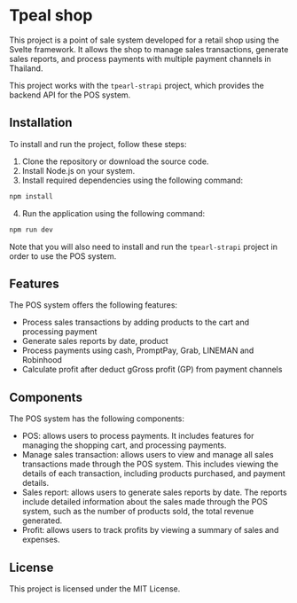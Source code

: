 # Tpeal shop

This project is a point of sale system developed for a retail shop using the Svelte framework. It allows the shop to manage sales transactions, generate sales reports, and process payments with multiple payment channels in Thailand.

This project works with the `tpearl-strapi` project, which provides the backend API for the POS system.

## Installation

To install and run the project, follow these steps:

1. Clone the repository or download the source code.
2. Install Node.js on your system.
3. Install required dependencies using the following command:

```bash
npm install
```

4. Run the application using the following command:

```bash
npm run dev
```

Note that you will also need to install and run the `tpearl-strapi` project in order to use the POS system.

## Features

The POS system offers the following features:

- Process sales transactions by adding products to the cart and processing payment
- Generate sales reports by date, product
- Process payments using cash, PromptPay, Grab, LINEMAN and Robinhood
- Calculate profit after deduct gGross profit (GP) from payment channels 

## Components

The POS system has the following components:

- POS: allows users to process payments. It includes features for managing the shopping cart, and processing payments.
- Manage sales transaction: allows users to view and manage all sales transactions made through the POS system. This includes viewing the details of each transaction, including products purchased, and payment details.
- Sales report: allows users to generate sales reports by date. The reports include detailed information about the sales made through the POS system, such as the number of products sold, the total revenue generated.
- Profit: allows users to track profits by viewing a summary of sales and expenses.

## License
This project is licensed under the MIT License.
